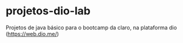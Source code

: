 # projetos-dio-lab
Projetos de java básico para o bootcamp da claro, na plataforma  dio (https://web.dio.me/)
